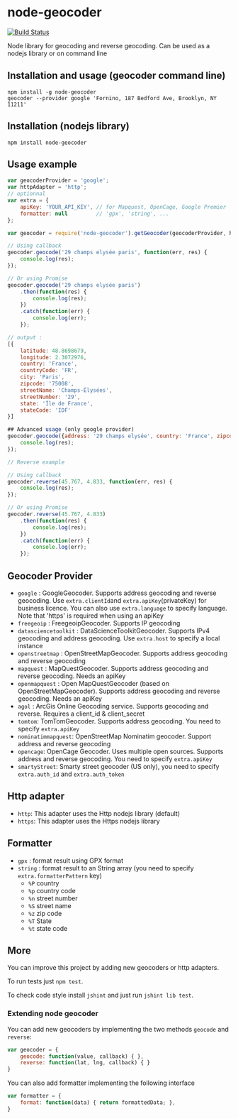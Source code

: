 # node-geocoder

[![Build Status](https://travis-ci.org/nchaulet/node-geocoder.png?branch=master)](https://travis-ci.org/nchaulet/node-geocoder)

Node library for geocoding and reverse geocoding. Can be used as a nodejs library or on command line

## Installation and usage (geocoder command line)

```shell
npm install -g node-geocoder
geocoder --provider google 'Fornino, 187 Bedford Ave, Brooklyn, NY 11211'
```

## Installation (nodejs library)

    npm install node-geocoder

## Usage example

```javascript
var geocoderProvider = 'google';
var httpAdapter = 'http';
// optionnal
var extra = {
    apiKey: 'YOUR_API_KEY', // for Mapquest, OpenCage, Google Premier
    formatter: null         // 'gpx', 'string', ...
};

var geocoder = require('node-geocoder').getGeocoder(geocoderProvider, httpAdapter, extra);

// Using callback
geocoder.geocode('29 champs elysée paris', function(err, res) {
    console.log(res);
});

// Or using Promise
geocoder.geocode('29 champs elysée paris')
    .then(function(res) {
        console.log(res);
    })
    .catch(function(err) {
        console.log(err);
    });

// output :
[{
    latitude: 48.8698679,
    longitude: 2.3072976,
    country: 'France',
    countryCode: 'FR',
    city: 'Paris',
    zipcode: '75008',
    streetName: 'Champs-Élysées',
    streetNumber: '29',
    state: 'Île de France',
    stateCode: 'IDF'
}]

## Advanced usage (only google provider)
geocoder.geocode({address: '29 champs elysée', country: 'France', zipcode: '75008'}, function(err, res) {
    console.log(res);
});

// Reverse example

// Using callback
geocoder.reverse(45.767, 4.833, function(err, res) {
    console.log(res);
});

// Or using Promise
geocoder.reverse(45.767, 4.833)
    .then(function(res) {
        console.log(res);
    })
    .catch(function(err) {
        console.log(err);
    });

```

## Geocoder Provider

* `google` : GoogleGeocoder. Supports address geocoding and reverse geocoding. Use `extra.clientId`and `extra.apiKey`(privateKey) for business licence. You can also use `extra.language` to specify language. Note that 'https' is required when using an apiKey
* `freegeoip` : FreegeoipGeocoder. Supports IP geocoding
* `datasciencetoolkit` : DataScienceToolkitGeocoder. Supports IPv4 geocoding and address geocoding. Use `extra.host` to specify a local instance
* `openstreetmap` : OpenStreetMapGeocoder. Supports address geocoding and reverse geocoding
* `mapquest` : MapQuestGeocoder. Supports address geocoding and reverse geocoding. Needs an apiKey
* `openmapquest` : Open MapQuestGeocoder (based on OpenStreetMapGeocoder). Supports address geocoding and reverse geocoding. Needs an apiKey
* `agol` : ArcGis Online Geocoding service. Supports geocoding and reverse. Requires a client_id & client_secret
* `tomtom`: TomTomGeocoder. Supports address geocoding. You need to specify `extra.apiKey`
* `nominatimmapquest`: OpenStreetMap Nominatim geocoder. Support address and reverse geocoding
* `opencage`: OpenCage Geocoder. Uses multiple open sources. Supports address and reverse geocoding. You need to specify `extra.apiKey`
* `smartyStreet`: Smarty street geocoder (US only), you need to specify `extra.auth_id` and `extra.auth_token`

## Http adapter

* `http`: This adapter uses the Http nodejs library (default)
* `https`: This adapter uses the Https nodejs library

## Formatter

* `gpx`    : format result using GPX format
* `string` : format result to an String array (you need to specify `extra.formatterPattern` key)
    * `%P` country
    * `%p` country code
    * `%n` street number
    * `%S` street name
    * `%z` zip code
    * `%T` State
    * `%t` state code

## More

You can improve this project by adding new geocoders or http adapters.

To run tests just `npm test`.

To check code style install `jshint` and just run `jshint lib test`.

### Extending node geocoder

You can add new geocoders by implementing the two methods `geocode` and `reverse`:

```javascript
var geocoder = {
    geocode: function(value, callback) { },
    reverse: function(lat, lng, callback) { }
}
```

You can also add formatter implementing the following interface

```javascript
var formatter = {
    format: function(data) { return formattedData; },
}
```
